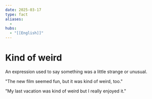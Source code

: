 ```yaml
---
date: 2025-03-17
type: fact
aliases:
  -
hubs:
  - "[[English]]"
---
```


# Kind of weird

An expression used to say something was a little strange or unusual.

"The new film seemed fun, but it was kind of weird, too."

"My last vacation was kind of weird but I really enjoyed it."
